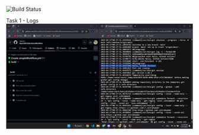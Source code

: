 ![Build Status](https://github.com/finkord/basicGitHubAcrtionsWorkflow/actions/workflows/pytest_workflow.yml/badge.svg)

Task 1 - Logs
![Task 1](./images/rawLogsFromSimpleWorkflow.png)
